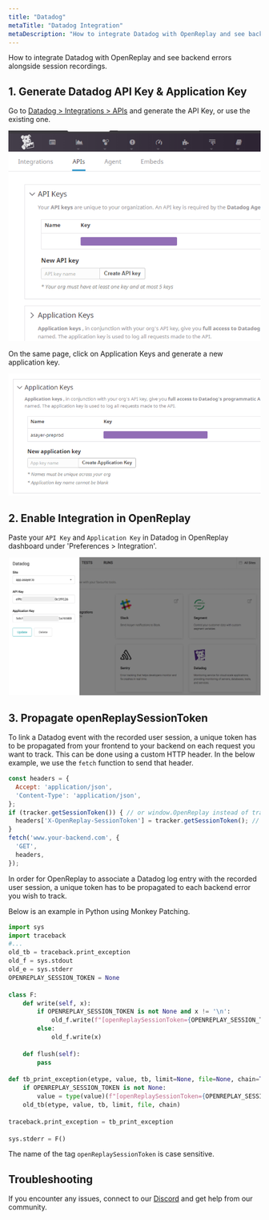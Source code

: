 ```yaml
---
title: "Datadog"
metaTitle: "Datadog Integration"
metaDescription: "How to integrate Datadog with OpenReplay and see backend errors alongside session replays."
---
```


How to integrate Datadog with OpenReplay and see backend errors alongside session recordings.

## 1. Generate Datadog API Key & Application Key

Go to [Datadog > Integrations > APIs](https://app.datadoghq.com/account/settings#api) and generate the API Key, or use the existing one.

![Datadog API Key](../static/datadog-1.png#center)

On the same page, click on Application Keys and generate a new application key.

![Datadog Application Key](../static/datadog-2.png#center)

## 2. Enable Integration in OpenReplay

Paste your `API Key` and `Application Key` in Datadog in OpenReplay dashboard under 'Preferences > Integration'.

![Datadog Integration in OpenReplay](../static/datadog-3.png#center)

## 3. Propagate openReplaySessionToken

To link a Datadog event with the recorded user session, a unique token has to be propagated from your frontend to your backend on each request you want to track. This can be done using a custom HTTP header. In the below example, we use the `fetch` function to send that header.

```javascript
const headers = {
  Accept: 'application/json',
  'Content-Type': 'application/json',
};
if (tracker.getSessionToken()) { // or window.OpenReplay instead of tracker if you're using the snippet
  headers['X-OpenReplay-SessionToken'] = tracker.getSessionToken(); // Inject openReplaySessionToken
}
fetch('www.your-backend.com', {
  'GET',
  headers,
});
```

In order for OpenReplay to associate a Datadog log entry with the recorded user session, a unique token has to be propagated to each backend error you wish to track.

Below is an example in Python using Monkey Patching.

```Python
import sys
import traceback
#...
old_tb = traceback.print_exception
old_f = sys.stdout
old_e = sys.stderr
OPENREPLAY_SESSION_TOKEN = None

class F:
    def write(self, x):
        if OPENREPLAY_SESSION_TOKEN is not None and x != '\n':
            old_f.write(f"[openReplaySessionToken={OPENREPLAY_SESSION_TOKEN}] {x}")
        else:
            old_f.write(x)

    def flush(self):
        pass

def tb_print_exception(etype, value, tb, limit=None, file=None, chain=True):
    if OPENREPLAY_SESSION_TOKEN is not None:
        value = type(value)(f"[openReplaySessionToken={OPENREPLAY_SESSION_TOKEN}] " + str(value))
    old_tb(etype, value, tb, limit, file, chain)

traceback.print_exception = tb_print_exception

sys.stderr = F()
```

The name of the tag `openReplaySessionToken` is case sensitive.

## Troubleshooting

If you encounter any issues, connect to our [Discord](https://discord.openreplay.com) and get help from our community.
